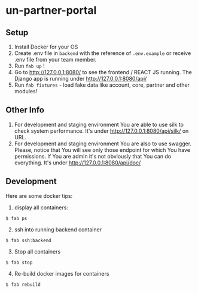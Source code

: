 # un-partner-portal

## Setup
1. Install Docker for your OS
2. Create .env file in `backend` with the reference of `.env.example` or receive .env file from your team member.
3. Run `fab up` !
4. Go to http://127.0.0.1:8080/ to see the frontend / REACT JS running. The Django app is running under http://127.0.0.1:8080/api/
5. Run `fab fixtures` - load fake data like account, core, partner and other modules!

## Other Info
1. For development and staging environment You are able to use silk to check system performance. It's under http://127.0.0.1:8080/api/silk/ on URL.
2. For development and staging environment You are also to use swagger. Please, notice that You will see only those endpoint for which You have permissions. If You are admin it's not obviously that You can do everything. It's under http://127.0.0.1:8080/api/doc/

## Development
Here are some docker tips:
   1. display all containers:
   ```
   $ fab ps
   ```
   2. ssh into running backend container
   ```
   $ fab ssh:backend
   ```
   3. Stop all containers
   ```
   $ fab stop
   ```
   4. Re-build docker images for containers
   ```
   $ fab rebuild
   ```
